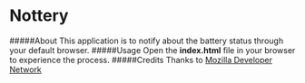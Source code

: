 Nottery
=======
#####About
This application is to notify about the battery status through your default browser.
#####Usage
Open the **index.html** file in your browser to experience the process.
#####Credits
Thanks to [Mozilla Developer Network](developer.mozilla.org)
